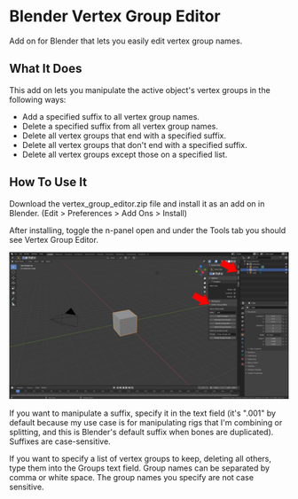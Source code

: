 # Blender Vertex Group Editor
Add on for Blender that lets you easily edit vertex group names.

## What It Does
This add on lets you manipulate the active object's vertex groups in the following ways:

* Add a specified suffix to all vertex group names.
* Delete a specified suffix from all vertex group names.
* Delete all vertex groups that end with a specified suffix.
* Delete all vertex groups that don't end with a specified suffix.
* Delete all vertex groups except those on a specified list.

## How To Use It
Download the vertex_group_editor.zip file and install it as an add on in Blender. (Edit > Preferences > Add Ons > Install)

After installing, toggle the n-panel open and under the Tools tab you should see Vertex Group Editor.

![Getting Started](./vge_screenshot.png)

If you want to manipulate a suffix, specify it in the text field (it's ".001" by default because my use case is for manipulating rigs that I'm combining or splitting, and this is Blender's default suffix when bones are duplicated). Suffixes are case-sensitive.

If you want to specify a list of vertex groups to keep, deleting all others, type them into the Groups text field. Group names can be separated by comma or white space. The group names you specify are not case sensitive.

